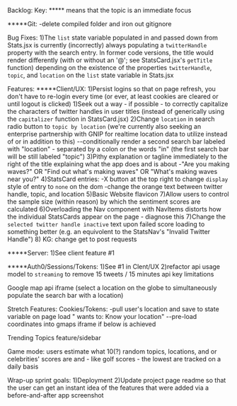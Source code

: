 Backlog:
Key:
***** means that the topic is an immediate focus


*****Git:
-delete compiled folder and iron out gitignore


Bug Fixes:
1)The `list` state variable populated in and passed down from Stats.jsx is currently (incorrectly) always populating a `twitterHandle` property with the search entry. In former code versions, the title would render differently (with or without an '@'; see StatsCard.jsx's `getTitle` function) depending on the existence of the properties `twitterHandle`, `topic`, and `location` on the `list` state variable in Stats.jsx


Features:
*****Client/UX:
1)Persist logins so that on page refresh, you don't have to re-login every time (or ever, at least cookies are cleared or until logout is clicked)
1)Seek out a way - if possible - to correctly capitalize the characters of twitter handles in user titles (instead of generically using the `capitalizer` function in StatsCard.jsx)
2)Change `location` in search radio button to `topic by location` (we're currently also seeking an enterprise partnership with GNIP for realtime location data to utilize instead of or in addition to this)
--conditionally render a second search bar labeled with "location" - separated by a colon or the words "in" (the first search bar will be still labeled "topic")
3)Pithy explanation or tagline immediately to the right of the title explaining what the app does and is about
-"Are you making waves?" OR "Find out what's making waves" OR "What's making waves near you?"
4)StatsCard entries:
-X button at the top right to change `display` style of entry to `none` on the dom
-change the orange text between twitter handle, topic, and location
5)Basic Website flavicon
7)Allow users to control the sample size (within reason) by which the sentiment scores are calculated
6)Overloading the Nav component with NavItems distorts how the individual StatsCards appear on the page - diagnose this
7)Change the `selected twitter handle inactive` text upon failed score loading to something better (e.g. 
an equivolent to the StatsNav's "Invalid Twitter Handle")
8) KG: change get to post requests


*****Server:
1)See client feature #1

*****Auth0/Sessions/Tokens:
1)See #1 in Clent/UX
2)refactor api usage model to `streaming` to remove 15 tweets / 15 minutes api key limitations


Google map api iframe (select a location on the globe to simultaneously populate the search bar with a location)


Stretch Features:
Cookies/Tokens:
-pull user's location and save to state variable on page load "<web address> wants to: Know your location"
--pre-load coordinates into gmaps iframe if below is achieved


Trending Topics feature/sidebar

Game mode: users estimate what 10(?) random topics, locations, and or celebrities' scores are and - like golf scores - the lowest are tracked on a daily basis




Wrap-up sprint goals:
1)Deployment
2)Update project page readme so that the user can get an instant idea of the features that were added via a before-and-after app screenshot